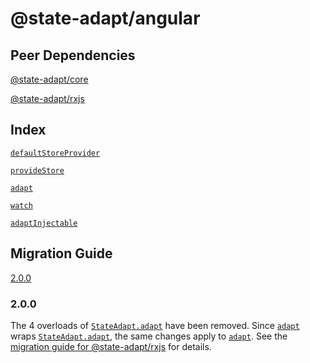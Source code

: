 # @state-adapt/angular

## Peer Dependencies

[@state-adapt/core](/docs/core)

[@state-adapt/rxjs](/docs/rxjs)

## Index

[`defaultStoreProvider`](/angular/docs/angular#defaultstoreprovider)

[`provideStore`](/angular/docs/angular#providestore)

[`adapt`](/angular/docs/angular#adapt)

[`watch`](/angular/docs/angular#watch)

[`adaptInjectable`](/angular/docs/angular#adaptinjectable)

## Migration Guide

[2.0.0](/angular/docs/angular#200)

<!-- include: '../../../../../libs/angular/src/lib/default-store-provider.const.ts#defaultStoreProvider' -->

<!-- include: '../../../../../libs/angular/src/lib/provide-store.function.ts#provideStore' -->

<!-- include: '../../../../../libs/angular/src/lib/adapt.function.ts#adapt' -->

<!-- include: '../../../../../libs/angular/src/lib/watch.function.ts#watch' -->

<!-- include: '../../../../../libs/angular/src/lib/adapt-injectable.function.ts#adaptInjectable' -->

<!-- cache 6 -->

### 2.0.0

The 4 overloads of [`StateAdapt.adapt`](/docs/rxjs#stateadaptadapt) have been removed.
Since [`adapt`](/angular/docs/angular#adapt) wraps [`StateAdapt.adapt`](/docs/rxjs#stateadaptadapt),
the same changes apply to [`adapt`](/angular/docs/angular#adapt).
See the [migration guide for @state-adapt/rxjs](/docs/rxjs#200) for details.
